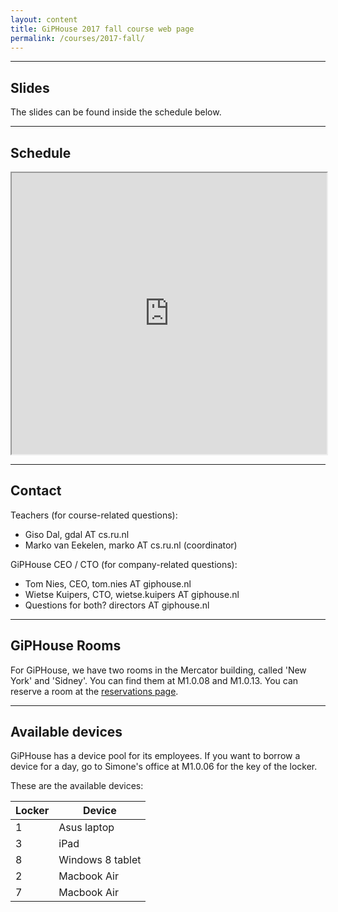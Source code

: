 ```yaml
---
layout: content
title: GiPHouse 2017 fall course web page
permalink: /courses/2017-fall/
---
```


***

Slides
------

The slides can be found inside the schedule below.

***

Schedule
--------

<iframe style="width: 100%; height: 450px" src="https://docs.google.com/spreadsheets/d/e/2PACX-1vSSjdEBIxI-3u5YnbHKSwEX4LXgn3-Y7D9h-t-Jxyd-SjDlUkYQFHpQxPU6S3BQ4IvDJacA1yR0QHUd/pubhtml?gid=884926167&amp;single=true&amp;widget=true&amp;headers=false"></iframe>

***

Contact
-------
Teachers (for course-related questions):

* Giso Dal, gdal AT cs.ru.nl
* Marko van Eekelen, marko AT cs.ru.nl (coordinator)

GiPHouse CEO / CTO (for company-related questions):

* Tom Nies, CEO, tom.nies AT giphouse.nl
* Wietse Kuipers, CTO, wietse.kuipers AT giphouse.nl
* Questions for both? directors AT giphouse.nl


***

GiPHouse Rooms
-----------------
For GiPHouse, we have two rooms in the Mercator building, called 'New York' and 'Sidney'. You can find them at M1.0.08 and M1.0.13. You can reserve a room at the [reservations page](http://reservations.giphouse.nl).

***

Available devices
-----------------
GiPHouse has a device pool for its employees. If you want to borrow a device for a day, go to Simone's office at M1.0.06 for the key of the locker.

These are the available devices:

Locker | Device
------ | ------
1      | Asus laptop
3      | iPad
8      | Windows 8 tablet
2      | Macbook Air
7      | Macbook Air
